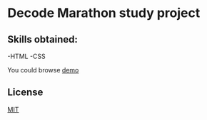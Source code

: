 # Decode Marathon study project


## Skills obtained:
-HTML
-CSS

You could browse [demo]()

## License
[MIT](https://choosealicense.com/licenses/mit/)

